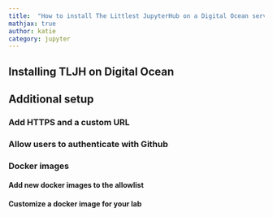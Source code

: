```yaml
---
title:  "How to install The Littlest JupyterHub on a Digital Ocean server for your lab"
mathjax: true
author: katie
category: jupyter
---
```


## Installing TLJH on Digital Ocean

## Additional setup

### Add HTTPS and a custom URL

### Allow users to authenticate with Github 

### Docker images

#### Add new docker images to the allowlist

#### Customize a docker image for your lab 

